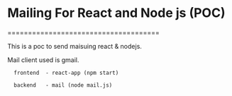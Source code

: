 # Mailing For React and Node js (POC)
=====================================


This is a poc to send maisuing react & nodejs.

Mail client used is gmail.

```
  frontend  - react-app (npm start)
  
  backend   - mail (node mail.js)
```
